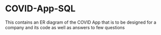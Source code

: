 # COVID-App-SQL
This contains an ER diagram of the COVID App that is to be designed for a company and its code as well as answers to few questions
